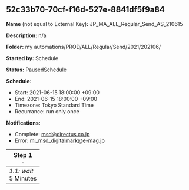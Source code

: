 ## 52c33b70-70cf-f16d-527e-8841df5f9a84

**Name** (not equal to External Key)**:** JP_MA_ALL_Regular_Send_AS_210615

**Description:** n/a

**Folder:** my automations/PROD/ALL/Regular/Send/2021/202106/

**Started by:** Schedule

**Status:** PausedSchedule

**Schedule:**

* Start: 2021-06-15 18:00:00 +09:00
* End: 2021-06-15 18:00:00 +09:00
* Timezone: Tokyo Standard Time
* Recurrance: run only once

**Notifications:**

* Complete: msd@directus.co.jp
* Error: ml_msd_digitalmark@e-mag.jp

| Step 1<br>_<small>-</small>_ |
| --- |
| _1.1: wait_<br>5 Minutes |
